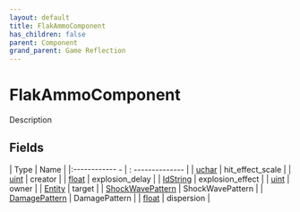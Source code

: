 ```yaml
---
layout: default
title: FlakAmmoComponent
has_children: false
parent: Component
grand_parent: Game Reflection
---
```

# FlakAmmoComponent
Description 

## Fields
| Type | Name |
|:------------ - | : -------------- |
| [uchar](game-reflection/enums/uchar.md) | hit_effect_scale |
| [uint](game-reflection/components/uint.md) | creator |
| [float](game-reflection/components/float.md) | explosion_delay |
| [IdString](game-reflection/components/id_string.md) | explosion_effect |
| [uint](game-reflection/components/uint.md) | owner |
| [Entity](game-reflection/classes/entity.md) | target |
| [ShockWavePattern](game-reflection/classes/shock_wave_pattern.md) | ShockWavePattern |
| [DamagePattern](game-reflection/classes/damage_pattern.md) | DamagePattern |
| [float](game-reflection/components/float.md) | dispersion |
